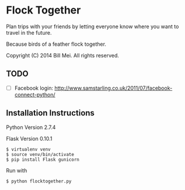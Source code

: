# Flock Together 
Plan trips with your friends by letting everyone know where you want to travel in the future.

Because birds of a feather flock together.

Copyright (C) 2014 Bill Mei. All rights reserved.

## TODO

- [ ] Facebook login: http://www.samstarling.co.uk/2011/07/facebook-connect-python/

## Installation Instructions

Python Version 2.7.4

Flask Version 0.10.1

	$ virtualenv venv
	$ source venv/bin/activate
	$ pip install Flask gunicorn

Run with

	$ python flocktogether.py